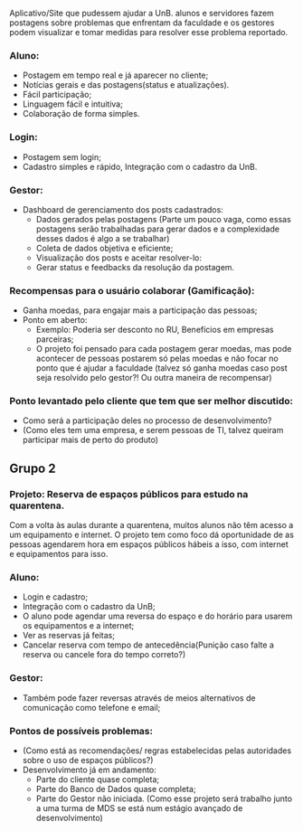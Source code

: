Aplicativo/Site que pudessem ajudar a UnB. alunos e servidores fazem postagens sobre problemas que enfrentam da faculdade e os gestores podem visualizar e tomar medidas para resolver esse problema reportado.

### Aluno:
- Postagem em tempo real e já aparecer no cliente;
- Notícias gerais e das postagens(status e atualizações).
- Fácil participação;
- Linguagem fácil e intuitiva;
- Colaboração de forma simples.

### Login:
- Postagem sem login;
- Cadastro simples e rápido, Integração com o cadastro da UnB.

### Gestor: 
- Dashboard de gerenciamento dos posts cadastrados:
  - Dados gerados pelas postagens (Parte um pouco vaga, como essas postagens serão trabalhadas para gerar dados e a complexidade desses dados é algo a se trabalhar)
  - Coleta de dados objetiva  e eficiente;
  - Visualização dos posts e aceitar resolver-lo:
  - Gerar status e feedbacks da resolução da postagem.

### Recompensas para o usuário colaborar (Gamificação):
- Ganha moedas, para engajar mais a participação das pessoas;
- Ponto em aberto:
  - Exemplo: Poderia ser desconto no RU, Benefícios em empresas parceiras;
  - O projeto foi pensado para cada postagem gerar moedas, mas pode acontecer de pessoas postarem só pelas moedas e não focar no ponto que é ajudar a faculdade (talvez só ganha moedas caso post seja resolvido pelo gestor?! Ou outra maneira de recompensar)

### Ponto levantado pelo cliente que tem que ser melhor discutido:
- Como será a participação deles no processo de desenvolvimento?
- (Como eles tem uma empresa, e serem pessoas de TI, talvez queiram participar mais de perto do produto)


## Grupo 2

### **Projeto:** Reserva de espaços públicos para estudo na quarentena.

Com a volta às aulas durante a quarentena, muitos alunos não têm acesso a um equipamento e internet. O projeto tem como foco dá oportunidade de as pessoas agendarem hora em espaços públicos hábeis a isso, com internet e equipamentos para isso.

### Aluno: 
- Login e cadastro;
- Integração com o cadastro da UnB;
- O aluno pode agendar uma reversa do espaço e do horário para usarem os equipamentos e a internet;
- Ver as reservas já feitas;
- Cancelar reserva com tempo de antecedência(Punição caso falte a reserva ou cancele fora do tempo correto?)

### Gestor:
- Também pode fazer reversas através de meios alternativos de comunicação como telefone e email;

### Pontos de possíveis problemas:
- (Como está as recomendações/ regras estabelecidas pelas autoridades sobre o uso de espaços públicos?)
- Desenvolvimento já em andamento:
  - Parte do cliente quase completa;
  - Parte do Banco de Dados quase completa;
  - Parte do Gestor não iniciada.
(Como esse projeto será trabalho junto a uma turma de MDS se está num estágio avançado de desenvolvimento)